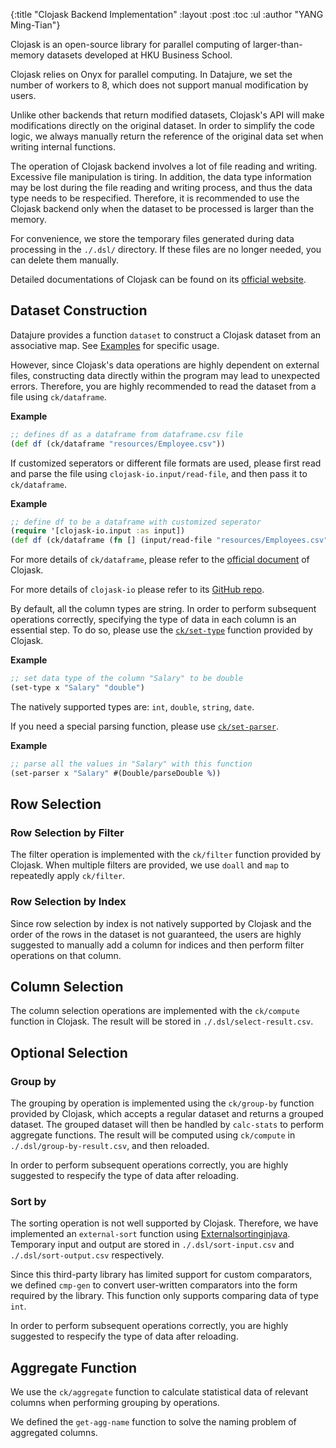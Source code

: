 {:title  "Clojask Backend Implementation"
 :layout :post
 :toc :ul
 :author "YANG Ming-Tian"}

Clojask is an open-source library for parallel computing of larger-than-memory datasets developed at HKU Business School.

Clojask relies on Onyx for parallel computing. In Datajure, we set the number of workers to 8, which does not support manual modification by users.

Unlike other backends that return modified datasets, Clojask's API will make modifications directly on the original dataset. In order to simplify the code logic, we always manually return the reference of the original data set when writing internal functions.

The operation of Clojask backend involves a lot of file reading and writing. Excessive file manipulation is tiring. In addition, the data type information may be lost during the file reading and writing process, and thus the data type needs to be respecified. Therefore, it is recommended to use the Clojask backend only when the dataset to be processed is larger than the memory.

For convenience, we store the temporary files generated during data processing in the `./.dsl/` directory. If these files are no longer needed, you can delete them manually.

Detailed documentations of Clojask can be found on its [official website](https://clojure-finance.github.io/clojask-website/).

## Dataset Construction

Datajure provides a function `dataset` to construct a Clojask dataset from an associative map. See [Examples](/pages-output/examples/) for specific usage.

However, since Clojask's data operations are highly dependent on external files, constructing data directly within the program may lead to unexpected errors. Therefore, you are highly recommended to read the dataset from a file using `ck/dataframe`.

**Example**

```clojure
;; defines df as a dataframe from dataframe.csv file
(def df (ck/dataframe "resources/Employee.csv"))
```

If customized seperators or different file formats are used, please first read and parse the file using `clojask-io.input/read-file`, and then pass it to `ck/dataframe`.

**Example**

```clojure
;; define df to be a dataframe with customized seperator
(require '[clojask-io.input :as input])
(def df (ck/dataframe (fn [] (input/read-file "resources/Employees.csv" :sep "," :output true :stat true))))
```

For more details of `ck/dataframe`, please refer to the [official document](https://clojure-finance.github.io/clojask-website/posts-output/API/#dataframe) of Clojask.

For more details of `clojask-io` please refer to its [GitHub repo](https://github.com/clojure-finance/clojask-io).

By default, all the column types are string. In order to perform subsequent operations correctly, specifying the type of data in each column is an essential step. To do so, please use the [`ck/set-type`](https://clojure-finance.github.io/clojask-website/posts-output/API/#set-type) function provided by Clojask.

**Example**

```clojure
;; set data type of the column "Salary" to be double 
(set-type x "Salary" "double")
```

The natively supported types are: `int`, `double`, `string`, `date`.

If you need a special parsing function, please use [`ck/set-parser`](https://clojure-finance.github.io/clojask-website/posts-output/API/#set-parser).

**Example**

```clojure
;; parse all the values in "Salary" with this function
(set-parser x "Salary" #(Double/parseDouble %))
```

## Row Selection

### Row Selection by Filter

The filter operation is implemented with the `ck/filter` function provided by Clojask. When multiple filters are provided, we use `doall` and `map` to repeatedly apply `ck/filter`.

### Row Selection by Index

Since row selection by index is not natively supported by Clojask and the order of the rows in the dataset is not guaranteed, the users are highly suggested to manually add a column for indices and then perform filter operations on that column.

## Column Selection

The column selection operations are implemented with the `ck/compute` function in Clojask. The result will be stored in `./.dsl/select-result.csv`.

## Optional Selection

### Group by

The grouping by operation is implemented using the `ck/group-by` function provided by Clojask, which accepts a regular dataset and returns a grouped dataset. The grouped dataset will then be handled by `calc-stats` to perform aggregate functions. The result will be computed using `ck/compute` in `./.dsl/group-by-result.csv`, and then reloaded.

In order to perform subsequent operations correctly, you are highly suggested to respecify the type of data after reloading.

### Sort by

The sorting operation is not well supported by Clojask. Therefore, we have implemented an `external-sort` function using [Externalsortinginjava](https://github.com/lemire/externalsortinginjava). Temporary input and output are stored in `./.dsl/sort-input.csv` and `./.dsl/sort-output.csv` respectively.

Since this third-party library has limited support for custom comparators, we defined `cmp-gen` to convert user-written comparators into the form required by the library. This function only supports comparing data of type `int`.

In order to perform subsequent operations correctly, you are highly suggested to respecify the type of data after reloading.

## Aggregate Function

We use the `ck/aggregate` function to calculate statistical data of relevant columns when performing grouping by operations.

We defined the `get-agg-name` function to solve the naming problem of aggregated columns.